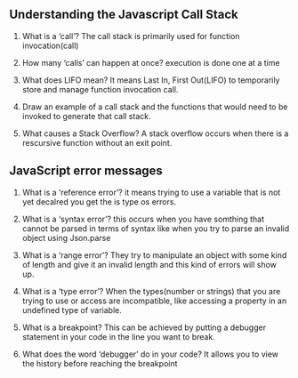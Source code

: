 
## Understanding the Javascript Call Stack 


1. What is a ‘call’? The call stack is primarily used for function invocation(call)

2. How many ‘calls’ can happen at once? execution is done one at a time

3. What does LIFO mean? It means Last In, First Out(LIFO) to temporarily store and manage function invocation call.

4. Draw an example of a call stack and the functions that would need to be invoked to generate that call stack.


5. What causes a Stack Overflow? A stack overflow occurs when there is a rescursive function without an exit point.

## JavaScript error messages

1. What is a ‘reference error’? it means trying to use a variable that is not yet decalred you get the is type os errors.

2. What is a ‘syntax error’? this occurs when you have somthing that cannot be parsed in terms of syntax like when you try to parse an invalid object using Json.parse

3. What is a ‘range error’? They try to manipulate an object with some kind of length and give it an invalid length and this kind of errors will show up.

4. What is a ‘type error’? When the types(number or strings) that you are trying to use or access are incompatible, like accessing a property in an undefined type of variable.

5. What is a breakpoint? This can be achieved by putting a debugger statement in your code in the line you want to break.

6. What does the word ‘debugger’ do in your code? It allows you to view the history before reaching the breakpoint
